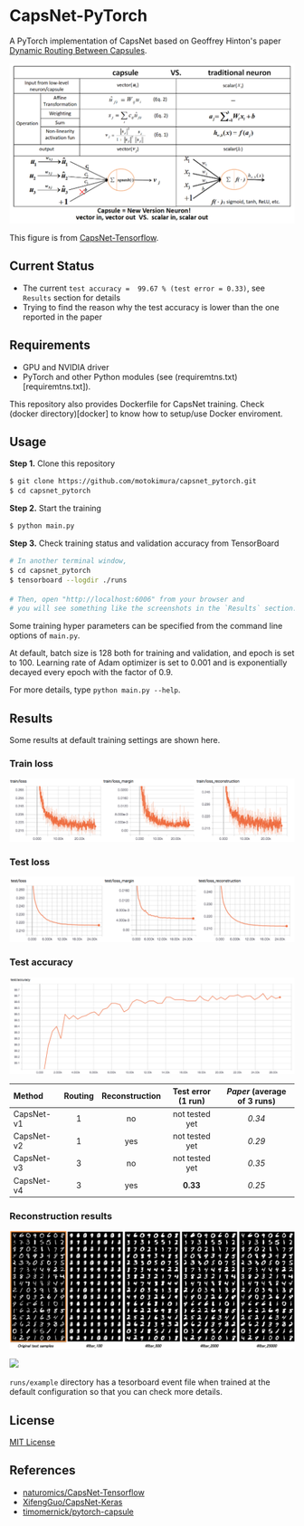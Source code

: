 # CapsNet-PyTorch

A PyTorch implementation of CapsNet based on Geoffrey Hinton's paper [Dynamic Routing Between Capsules](https://arxiv.org/abs/1710.09829).

![capsVSneuron](images/capsule_vs_neuron.png)

This figure is from [CapsNet-Tensorflow](https://github.com/naturomics/CapsNet-Tensorflow).

## Current Status
- The current `test accuracy =  99.67 % (test error = 0.33)`, see `Results` section for details
- Trying to find the reason why the test accuracy is lower than the one reported in the paper

## Requirements

- GPU and NVIDIA driver
- PyTorch and other Python modules (see (requiremtns.txt)[requiremtns.txt]).

This repository also provides Dockerfile for CapsNet training. 
Check (docker directory)[docker] to know how to setup/use Docker enviroment.

## Usage

**Step 1.** Clone this repository

```bash
$ git clone https://github.com/motokimura/capsnet_pytorch.git
$ cd capsnet_pytorch
```

**Step 2.** Start the training

```bash
$ python main.py
```

**Step 3.** Check training status and validation accuracy from TensorBoard

```bash
# In another terminal window, 
$ cd capsnet_pytorch
$ tensorboard --logdir ./runs

# Then, open "http://localhost:6006" from your browser and 
# you will see something like the screenshots in the `Results` section.
```

Some training hyper parameters can be specified from the command line options of `main.py`. 

At default, batch size is 128 both for training and validation, and epoch is set to 100. 
Learning rate of Adam optimizer is set to 0.001 and is exponentially decayed every epoch with the factor of 0.9. 

For more details, type `python main.py --help`.

## Results

Some results at default training settings are shown here.

### Train loss

![](images/train_loss.png)

### Test loss

![](images/test_loss.png)

### Test accuracy

![](images/test_accuracy.png)

Method     |   Routing   |   Reconstruction  |  Test error (1 run) |  *Paper* (average of 3 runs)    
:---------|:------:|:---:|:----:|:----:
CapsNet-v1 |  1 | no | not tested yet  | *0.34* 
CapsNet-v2  |  1 | yes | not tested yet | *0.29*
CapsNet-v3 |  3 | no | not tested yet | *0.35*
CapsNet-v4  |  3 | yes| **0.33** | *0.25*

### Reconstruction results

![](images/reconstruction_results.png)

![](images/reconstruction_results.gif)

`runs/example` directory has a tesorboard event file when trained at the default configuration 
so that you can check more details.

## License

[MIT License](LICENSE.txt)

## References

- [naturomics/CapsNet-Tensorflow](https://github.com/naturomics/CapsNet-Tensorflow)
- [XifengGuo/CapsNet-Keras](https://github.com/XifengGuo/CapsNet-Keras)
- [timomernick/pytorch-capsule](https://github.com/timomernick/pytorch-capsule)
